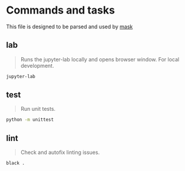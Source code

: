 # Commands and tasks

This file is designed to be parsed and used by [mask](https://github.com/jacobdeichert/mask)

## lab

> Runs the jupyter-lab locally and opens browser window. For local development.

~~~zsh
jupyter-lab
~~~

## test

> Run unit tests.

~~~zsh
python -m unittest
~~~

## lint

> Check and autofix linting issues.

~~~zsh
black .
~~~
